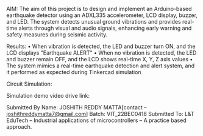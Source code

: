 AIM:
The aim of this project is to design and implement an Arduino-based earthquake detector using an ADXL335 accelerometer, LCD display, buzzer, and LED. The system detects unusual ground vibrations and provides real-time alerts through visual and audio signals, enhancing early warning and safety measures during seismic activity.

Results:
• When vibration is detected, the LED and buzzer turn ON, and the LCD displays "Earthquake ALERT"
• When no vibration is detected, the LED and buzzer remain OFF, and the LCD shows real-time X, Y, Z axis values
• The system mimics a real-time earthquake detection and alert system, and it performed as expected during Tinkercad simulation

Circuit Simulation:


Simulation demo video drive link:


Submitted By
Name: JOSHITH REDDY MATTA[contact – joshithreddymatta7@gmail.com]
 Batch: VIT_22BEC0418 
 Submitted To: L&T EduTech – Industrial applications of microcontrollers – A practice based approach.
